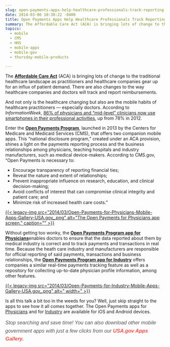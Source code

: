 ```yaml
---
slug: open-payments-apps-help-healthcare-professionals-track-reporting-on-the-go
date: 2014-03-06 10:30:22 -0400
title: Open Payments Apps Help Healthcare Professionals Track Reporting On The Go
summary: The Affordable Care Act (ACA) is bringing lots of change to the traditional healthcare landscape as practitioners and healthcare companies gear up for an influx of patient demand. There are also changes to the way healthcare companies and doctors will track and report reimbursements. And not only is the healthcare changing but also are the
topics:
  - mobile
  - CMS
  - HHS
  - mobile-apps
  - mobile-gov
  - thursday-mobile-products
  
---
```


The [**Affordable Care Act**](http://www.hhs.gov/healthcare/rights/) (ACA) is bringing lots of change to the traditional healthcare landscape as practitioners and healthcare companies gear up for an influx of patient demand. There are also changes to the way healthcare companies and doctors will track and report reimbursements.

And not only is the healthcare changing but also are the mobile habits of healthcare practitioners &#8212; especially doctors.  According to _InformationWeek_, [86% of physicians and &#8220;mid-level&#8221; clinicians now use smartphones in their professional activities](http://www.informationweek.com/mobile/47--of-doctors-use-smartphone-tablet-and-pc/d/d-id/1111170), up from 78% in 2012.

Enter the [**Open Payments Program**](http://www.cms.gov/Regulations-and-Guidance/Legislation/National-Physician-Payment-Transparency-Program/index.html), launched in 2013 by the Centers for Medicare and Medicaid Services (CMS), that offers two companion mobile apps. This &#8220;national disclosure program,&#8221; created under an ACA provision, shines a light on the payments reporting process and the business relationships among physicians, teaching hospitals and industry manufacturers, such as medical device-makers. According to CMS.gov, &#8220;Open Payments is necessary to:

  * Encourage transparency of reporting financial ties;
  * Reveal the nature and extent of relationships;
  * Prevent inappropriate influence on research, education, and clinical decision-making;
  * Avoid conflicts of interest that can compromise clinical integrity and patient care; and
  * Minimize risk of increased health care costs.&#8221;

[{{< legacy-img src="2014/03/Open-Payments-for-Physicians-Mobile-Apps-Gallery-USA.gov_.png" alt="The Open Payments for Physicians app screen." caption="" >}}](https://s3.amazonaws.com/digitalgov/_legacy-img/2014/03/Open-Payments-for-Physicians-Mobile-Apps-Gallery-USA.gov_.png) 

 

 

 

 

 

 

 

Without getting too wonky, the [**Open Payments Program app for Physicians**](http://apps.usa.gov/open-payments-for-physicians.shtml)enables doctors to ensure that the data reported about them by medical industry is correct and to track payments and transactions in real time. Because the heath care industry and manufacturers are responsible for official reporting of said payments, transactions and business relationships, the **[Open Payments Program app for Industry](http://apps.usa.gov/open-payments-for-industry.shtml)** offers companies a similar real-time payments tracking feature as well as a repository for collecting up-to-date physician profile information, among other features.

[{{< legacy-img src="2014/03/Open-Payments-for-Industry-Mobile-Apps-Gallery-USA.gov_.png" alt=" width=" >}}](https://s3.amazonaws.com/digitalgov/_legacy-img/2014/03/Open-Payments-for-Industry-Mobile-Apps-Gallery-USA.gov_.png) 

 

 

 

 

 

 

 

 

Is all this talk a bit too in the weeds for you? Well, just skip straight to the apps to see how it all comes together. The Open Payments apps for [Physicians](http://apps.usa.gov/open-payments-for-physicians.shtml) and for [Industry](http://apps.usa.gov/open-payments-for-industry.shtml) are available for iOS and Android devices.

<em style="color: #555555;font-family: Trebuchet, Tahoma, sans-serif;font-size: 16px;font-variant: normal;font-weight: normal;letter-spacing: normal;line-height: 25.600000381469727px;text-align: left;text-indent: 0px;background-color: #ffffff">Stop searching and save time! You can also download other mobile government apps with just a few clicks from our <a style="text-decoration: none;color: #ff5049" href="http://apps.usa.gov/"><strong>USA.gov Apps Gallery.</strong></a></em>